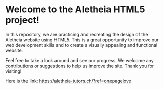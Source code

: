 


# Welcome to the Aletheia HTML5 project!

In this repository, we are practicing and recreating the design of the Aletheia website using HTML5. This is a great opportunity to improve our web development skills and to create a visually appealing and functional website.

Feel free to take a look around and see our progress. We welcome any contributions or suggestions to help us improve the site. Thank you for visiting!


Here is the link: https://aletheia-tutors.ch/?ref=onepagelove
